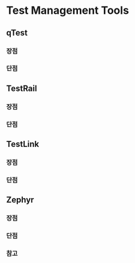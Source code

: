 # Test Management Tools
## qTest

### 장점

### 단점

## TestRail

### 장점

### 단점

## TestLink

### 장점

### 단점

## Zephyr

### 장점

### 단점

### 참고

